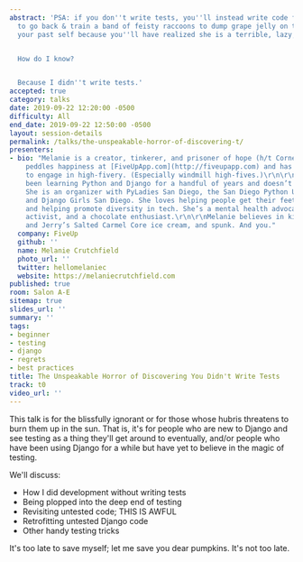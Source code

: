 ```yaml
---
abstract: 'PSA: if you don''t write tests, you''ll instead write code for a time machine
  to go back & train a band of feisty raccoons to dump grape jelly on the head of
  your past self because you''ll have realized she is a terrible, lazy, awful person.


  How do I know?


  Because I didn''t write tests.'
accepted: true
category: talks
date: 2019-09-22 12:20:00 -0500
difficulty: All
end_date: 2019-09-22 12:50:00 -0500
layout: session-details
permalink: /talks/the-unspeakable-horror-of-discovering-t/
presenters:
- bio: "Melanie is a creator, tinkerer, and prisoner of hope (h/t Cornel West). She
    peddles happiness at [FiveUpApp.com](http://fiveupapp.com) and has been known
    to engage in high-fivery. (Especially windmill high-fives.)\r\n\r\nMelanie has
    been learning Python and Django for a handful of years and doesn’t plan to stop.
    She is an organizer with PyLadies San Diego, the San Diego Python User Group,
    and Django Girls San Diego. She loves helping people get their feet wet in programming
    and helping promote diversity in tech. She’s a mental health advocate, an anti-racism
    activist, and a chocolate enthusiast.\r\n\r\nMelanie believes in kindness, Ben
    and Jerry’s Salted Carmel Core ice cream, and spunk. And you."
  company: FiveUp
  github: ''
  name: Melanie Crutchfield
  photo_url: ''
  twitter: hellomelaniec
  website: https://melaniecrutchfield.com
published: true
room: Salon A-E
sitemap: true
slides_url: ''
summary: ''
tags:
- beginner
- testing
- django
- regrets
- best practices
title: The Unspeakable Horror of Discovering You Didn't Write Tests
track: t0
video_url: ''
---
```


This talk is for the blissfully ignorant or for those whose hubris threatens to burn them up in the sun. That is, it's for people who are new to Django and see testing as a thing they'll get around to eventually, and/or people who have been using Django for a while but have yet to believe in the magic of testing.

We'll discuss:

- How I did development without writing tests
- Being plopped into the deep end of testing
- Revisiting untested code; THIS IS AWFUL
- Retrofitting untested Django code
- Other handy testing tricks

It's too late to save myself; let me save you dear pumpkins. It's not too late.